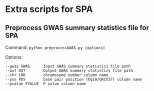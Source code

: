 # Extra scripts for SPA
## Preprocess GWAS summary statistics file for SPA
Command: `python preprocessGWAS.py [options]`

Options:
```
--gwas GWAS      Input GWAS summary statistics file path
--out OUT        Output GWAS summary statistics file path
--chr CHR        chromosome number column name
--pos POS        base pair position (hg19/GRCh37) column name
--pvalue PVALUE  P value column name
```
